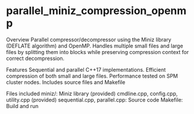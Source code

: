 # parallel_miniz_compression_openmp

Overview
Parallel compressor/decompressor using the Miniz library (DEFLATE algorithm) and OpenMP. Handles multiple small files and large files by splitting them into blocks while preserving compression context for correct decompression.

Features
Sequential and parallel C++17 implementations.
Efficient compression of both small and large files.
Performance tested on SPM cluster nodes.
Includes source files and Makefile

Files included
miniz/: Miniz library (provided)
cmdline.cpp, config.cpp, utility.cpp (provided)
sequential.cpp, parallel.cpp: Source code
Makefile: Build and run
